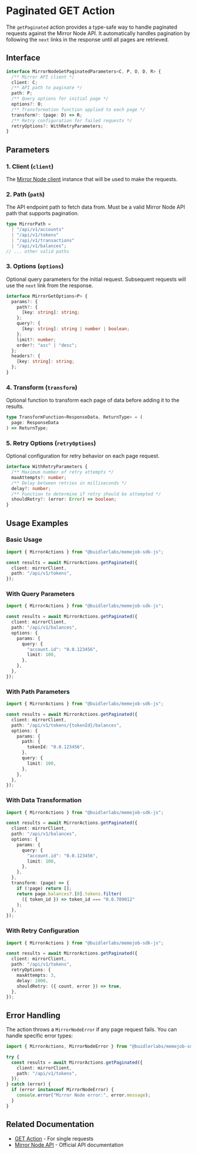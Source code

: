 # Paginated GET Action

The `getPaginated` action provides a type-safe way to handle paginated requests against the Mirror Node API. It automatically handles pagination by following the `next` links in the response until all pages are retrieved.

## Interface

```typescript
interface MirrorNodeGetPaginatedParameters<C, P, O, D, R> {
  /** Mirror API client */
  client: C;
  /** API path to paginate */
  path: P;
  /** Query options for initial page */
  options?: O;
  /** Transformation function applied to each page */
  transform?: (page: D) => R;
  /** Retry configuration for failed requests */
  retryOptions?: WithRetryParameters;
}
```

## Parameters

### 1. Client (`client`)

The [Mirror Node client](./client.md) instance that will be used to make the requests.

### 2. Path (`path`)

The API endpoint path to fetch data from. Must be a valid Mirror Node API path that supports pagination.

```typescript
type MirrorPath =
  | "/api/v1/accounts"
  | "/api/v1/tokens"
  | "/api/v1/transactions"
  | "/api/v1/balances";
// ... other valid paths
```

### 3. Options (`options`)

Optional query parameters for the initial request. Subsequent requests will use the `next` link from the response.

```typescript
interface MirrorGetOptions<P> {
  params?: {
    path?: {
      [key: string]: string;
    };
    query?: {
      [key: string]: string | number | boolean;
    };
    limit?: number;
    order?: "asc" | "desc";
  };
  headers?: {
    [key: string]: string;
  };
}
```

### 4. Transform (`transform`)

Optional function to transform each page of data before adding it to the results.

```typescript
type TransformFunction<ResponseData, ReturnType> = (
  page: ResponseData
) => ReturnType;
```

### 5. Retry Options (`retryOptions`)

Optional configuration for retry behavior on each page request.

```typescript
interface WithRetryParameters {
  /** Maximum number of retry attempts */
  maxAttempts?: number;
  /** Delay between retries in milliseconds */
  delay?: number;
  /** Function to determine if retry should be attempted */
  shouldRetry?: (error: Error) => boolean;
}
```

## Usage Examples

### Basic Usage

```typescript
import { MirrorActions } from "@buidlerlabs/memejob-sdk-js";

const results = await MirrorActions.getPaginated({
  client: mirrorClient,
  path: "/api/v1/tokens",
});
```

### With Query Parameters

```typescript
import { MirrorActions } from "@buidlerlabs/memejob-sdk-js";

const results = await MirrorActions.getPaginated({
  client: mirrorClient,
  path: "/api/v1/balances",
  options: {
    params: {
      query: {
        "account.id": "0.0.123456",
        limit: 100,
      },
    },
  },
});
```

### With Path Parameters

```typescript
import { MirrorActions } from "@buidlerlabs/memejob-sdk-js";

const results = await MirrorActions.getPaginated({
  client: mirrorClient,
  path: "/api/v1/tokens/{tokenId}/balances",
  options: {
    params: {
      path: {
        tokenId: "0.0.123456",
      },
      query: {
        limit: 100,
      },
    },
  },
});
```

### With Data Transformation

```typescript
import { MirrorActions } from "@buidlerlabs/memejob-sdk-js";

const results = await MirrorActions.getPaginated({
  client: mirrorClient,
  path: "/api/v1/balances",
  options: {
    params: {
      query: {
        "account.id": "0.0.123456",
        limit: 100,
      },
    },
  },
  transform: (page) => {
    if (!page) return [];
    return page.balances?.[0].tokens.filter(
      ({ token_id }) => token_id === "0.0.789012"
    );
  },
});
```

### With Retry Configuration

```typescript
import { MirrorActions } from "@buidlerlabs/memejob-sdk-js";

const results = await MirrorActions.getPaginated({
  client: mirrorClient,
  path: "/api/v1/tokens",
  retryOptions: {
    maxAttempts: 3,
    delay: 1000,
    shouldRetry: ({ count, error }) => true,
  },
});
```

## Error Handling

The action throws a `MirrorNodeError` if any page request fails. You can handle specific error types:

```typescript
import { MirrorActions, MirrorNodeError } from "@buidlerlabs/memejob-sdk-js";

try {
  const results = await MirrorActions.getPaginated({
    client: mirrorClient,
    path: "/api/v1/tokens",
  });
} catch (error) {
  if (error instanceof MirrorNodeError) {
    console.error("Mirror Node error:", error.message);
  }
}
```

## Related Documentation

- [GET Action](./get.md) - For single requests
- [Mirror Node API](https://docs.hedera.com/hedera/sdks-and-apis/rest-api) - Official API documentation
